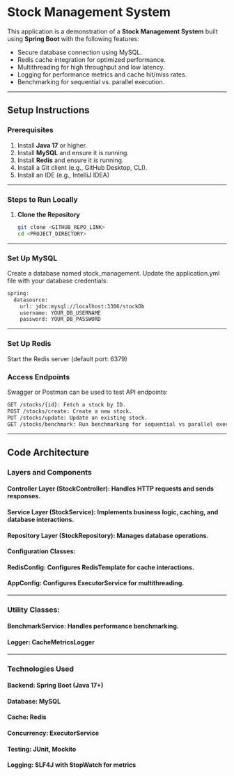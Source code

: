 # Stock Management System

This application is a demonstration of a **Stock Management System** built using **Spring Boot** with the following features:
- Secure database connection using MySQL.
- Redis cache integration for optimized performance.
- Multithreading for high throughput and low latency.
- Logging for performance metrics and cache hit/miss rates.
- Benchmarking for sequential vs. parallel execution.

---

## **Setup Instructions**

### **Prerequisites**
1. Install **Java 17** or higher.
2. Install **MySQL** and ensure it is running.
3. Install **Redis** and ensure it is running.
4. Install a Git client (e.g., GitHub Desktop, CLI).
5. Install an IDE (e.g., IntelliJ IDEA)

---

### **Steps to Run Locally**

1. **Clone the Repository**
   ```bash
   git clone <GITHUB_REPO_LINK>
   cd <PROJECT_DIRECTORY>
   
---

### Set Up MySQL
Create a database named stock_management.
Update the application.yml file with your database credentials:
```bash
spring:
  datasource:
    url: jdbc:mysql://localhost:3306/stockDb
    username: YOUR_DB_USERNAME
    password: YOUR_DB_PASSWORD
   ``` 
---

### Set Up Redis
Start the Redis server (default port: 6379)

### Access Endpoints
Swagger or Postman can be used to test API endpoints:
``` bash
GET /stocks/{id}: Fetch a stock by ID.
POST /stocks/create: Create a new stock.
PUT /stocks/update: Update an existing stock.
GET /stocks/benchmark: Run benchmarking for sequential vs parallel execution.
```
---

## Code Architecture

### Layers and Components
 #### Controller Layer (StockController): Handles HTTP requests and sends responses.
#### Service Layer (StockService): Implements business logic, caching, and database interactions.
#### Repository Layer (StockRepository): Manages database operations.
#### Configuration Classes:
#### RedisConfig: Configures RedisTemplate for cache interactions.
#### AppConfig: Configures ExecutorService for multithreading.
---
### Utility Classes:
#### BenchmarkService: Handles performance benchmarking.
#### Logger: CacheMetricsLogger
---




### Technologies Used
#### Backend: Spring Boot (Java 17+)
#### Database: MySQL
#### Cache: Redis
#### Concurrency: ExecutorService
#### Testing: JUnit, Mockito
#### Logging: SLF4J with StopWatch for metrics
